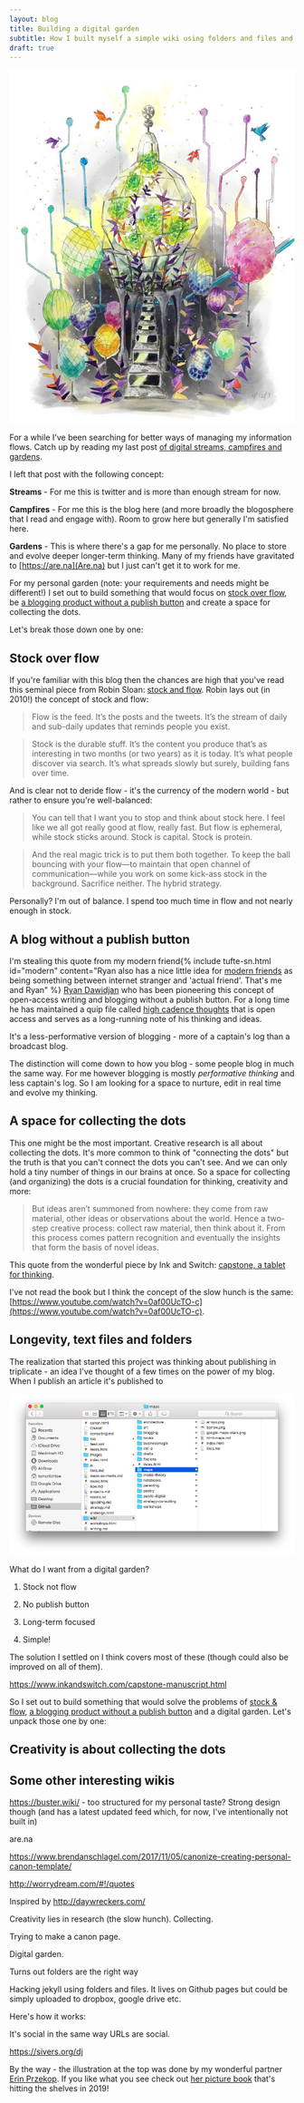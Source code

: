 ```yaml
---
layout: blog
title: Building a digital garden
subtitle: How I built myself a simple wiki using folders and files and published via Jekyll
draft: true
---
```


![](/images/digital-garden-cleaned.jpg)

For a while I've been searching for better ways of managing my information flows. Catch up by reading my last post [of digital streams, campfires and gardens](https://tomcritchlow.com/2018/10/10/of-gardens-and-wikis/).

I left that post with the following concept:

**Streams** - For me this is twitter and is more than enough stream for now.

**Campfires** - For me this is the blog here (and more broadly the blogosphere that I read and engage with). Room to grow here but generally I'm satisfied here.

**Gardens** - This is where there's a gap for me personally. No place to store and evolve deeper longer-term thinking. Many of my friends have gravitated to [https://are.na](Are.na) but I just can't get it to work for me.

For my personal garden (note: your requirements and needs might be different!) I set out to build something that would focus on [stock over flow](http://snarkmarket.com/2010/4890), be [a blogging product without a publish button](https://twitter.com/ryandawidjan/status/1077641141221249031) and create a space for collecting the dots.

Let's break those down one by one:

## Stock over flow

If you're familiar with this blog then the chances are high that you've read this seminal piece from Robin Sloan: [stock and flow](http://snarkmarket.com/2010/4890). Robin lays out (in 2010!) the concept of stock and flow:

> Flow is the feed. It’s the posts and the tweets. It’s the stream of daily and sub-daily updates that reminds people you exist.

> Stock is the durable stuff. It’s the content you produce that’s as interesting in two months (or two years) as it is today. It’s what people discover via search. It’s what spreads slowly but surely, building fans over time.

And is clear not to deride flow - it's the currency of the modern world - but rather to ensure you're well-balanced:

> You can tell that I want you to stop and think about stock here. I feel like we all got really good at flow, really fast. But flow is ephemeral, while stock sticks around. Stock is capital. Stock is protein.

> And the real magic trick is to put them both together. To keep the ball bouncing with your flow—to maintain that open channel of communication—while you work on some kick-ass stock in the background. Sacrifice neither. The hybrid strategy.

Personally? I'm out of balance. I spend too much time in flow and not nearly enough in stock.

## A blog without a publish button

I'm stealing this quote from my modern friend{% include tufte-sn.html id="modern" content="Ryan also has a nice little idea for <a href='https://medium.com/@ryandawidjan/modern-friends-e9ca5b6f855a'>modern friends</a> as being something between internet stranger and 'actual friend'. That's me and Ryan" %} <a href="https://twitter.com/ryandawidjan">Ryan Dawidjan</a> who has been pioneering this concept of open-access writing and blogging without a publish button. For a long time he has maintained a quip file called [high cadence thoughts](https://quip.com/jgBUALiGBjwp) that is open access and serves as a long-running note of his thinking and ideas.

It's a less-performative version of blogging - more of a captain's log than a broadcast blog.

The distinction will come down to how you blog - some people blog in much the same way. For me however blogging is mostly *performative thinking* and less captain's log. So I am looking for a space to nurture, edit in real time and evolve my thinking.

## A space for collecting the dots

This one might be the most important. Creative research is all about collecting the dots. It's more common to think of "connecting the dots" but the truth is that you can't connect the dots you can't see. And we can only hold a tiny number of things in our brains at once. So a space for collecting (and organizing) the dots is a crucial foundation for thinking, creativity and more:

>But ideas aren’t summoned from nowhere: they come from raw material, other ideas or observations about the world. Hence a two-step creative process: collect raw material, then think about it. From this process comes pattern recognition and eventually the insights that form the basis of novel ideas.

This quote from the wonderful piece by Ink and Switch: [capstone, a tablet for thinking](https://www.inkandswitch.com/capstone-manuscript.html).

I've not read the book but I think the concept of the slow hunch is the same: [https://www.youtube.com/watch?v=0af00UcTO-c](https://www.youtube.com/watch?v=0af00UcTO-c).

## Longevity, text files and folders

The realization that started this project was thinking about publishing in triplicate - an idea I've thought of a few times on the power of my blog. When I publish an article it's published to 

![](/images/wiki-folders.png)


What do I want from a digital garden?

1) Stock not flow

2) No publish button

3) Long-term focused

4) Simple!

The solution I settled on I think covers most of these (though could also be improved on all of them).

https://www.inkandswitch.com/capstone-manuscript.html

So I set out to build something that would solve the problems of [stock & flow](http://snarkmarket.com/2010/4890), [a blogging product without a publish button](https://twitter.com/ryandawidjan/status/1077641141221249031) and a digital garden. Let's unpack those one by one:



## Creativity is about collecting the dots




## Some other interesting wikis

https://buster.wiki/ - too structured for my personal taste? Strong design though (and has a latest updated feed which, for now, I've intentionally not built in)

are.na

https://www.brendanschlagel.com/2017/11/05/canonize-creating-personal-canon-template/

http://worrydream.com/#!/quotes

Inspired by http://daywreckers.com/



Creativity lies in research (the slow hunch). Collecting.

Trying to make a canon page.

Digital garden.

Turns out folders are the right way 

Hacking jekyll using folders and files. It lives on Github pages but could be simply uploaded to dropbox, google drive etc.

Here's how it works:

It's social in the same way URLs are social.

https://sivers.org/dj


By the way - the illustration at the top was done by my wonderful partner [Erin Przekop](http://erinprz.com). If you like what you see check out [her picture book](http://erinprz.com/journey/) that's hitting the shelves in 2019!


